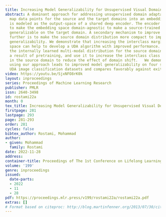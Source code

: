 ```yaml
---
title: Increasing Model Generalizability for Unsupervised Visual Domain Adaptation
abstract: A dominant approach for addressing unsupervised domain adaptation is to
  map data points for the source and the target domains into an embedding space which
  is modeled as the output-space of a shared deep encoder. The encoder is trained
  to make the embedding space domain-agnostic to make a source-trained classifier
  generalizable on the target domain. A secondary mechanism to improve UDA performance
  further is to make the source domain distribution more compact to improve model
  generalizability. We demonstrate that increasing the interclass margins in the embedding
  space can help to develop a UDA algorithm with improved performance. We estimate
  the internally learned multi-modal distribution for the source domain, learned as
  a result of pretraining, and use it to increase the interclass class separation
  in the source domain to reduce the effect of domain shift.   We demonstrate that
  using our approach leads to improved model generalizability on four standard benchmark
  UDA image classification datasets and compares favorably against exiting methods.
video: https://youtu.be/SjxNFO8rK0k
layout: inproceedings
series: Proceedings of Machine Learning Research
publisher: PMLR
issn: 2640-3498
id: rostami22a
month: 0
tex_title: Increasing Model Generalizability for Unsupervised Visual Domain Adaptation
firstpage: 281
lastpage: 293
page: 281-293
order: 281
cycles: false
bibtex_author: Rostami, Mohammad
author:
- given: Mohammad
  family: Rostami
date: 2022-11-28
address:
container-title: Proceedings of The 1st Conference on Lifelong Learning Agents
volume: '199'
genre: inproceedings
issued:
  date-parts:
  - 2022
  - 11
  - 28
pdf: https://proceedings.mlr.press/v199/rostami22a/rostami22a.pdf
extras: []
# Format based on citeproc: http://blog.martinfenner.org/2013/07/30/citeproc-yaml-for-bibliographies/
---
```

